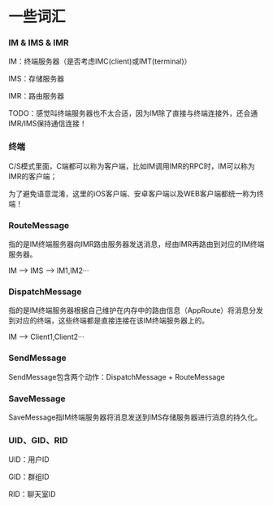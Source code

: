 # 一些词汇

### IM & IMS & IMR

IM：终端服务器（是否考虑IMC(client)或IMT(terminal)）

IMS：存储服务器

IMR：路由服务器

TODO：感觉叫终端服务器也不太合适，因为IM除了直接与终端连接外，还会通IMR/IMS保持通信连接！

### 终端

C/S模式里面，C端都可以称为客户端，比如IM调用IMR的RPC时，IM可以称为IMR的客户端；

为了避免语意混淆，这里的iOS客户端、安卓客户端以及WEB客户端都统一称为终端！

### RouteMessage

指的是IM终端服务器向IMR路由服务器发送消息，经由IMR再路由到对应的IM终端服务器。

IM --> IMS --> IM1,IM2···

### DispatchMessage

指的是IM终端服务器根据自己维护在内存中的路由信息（AppRoute）将消息分发到对应的终端，这些终端都是直接连接在该IM终端服务器上的。

IM --> Client1,Client2···

### SendMessage

SendMessage包含两个动作：DispatchMessage + RouteMessage

### SaveMessage

SaveMessage指IM终端服务器将消息发送到IMS存储服务器进行消息的持久化。




### UID、GID、RID

UID：用户ID

GID：群组ID

RID：聊天室ID
